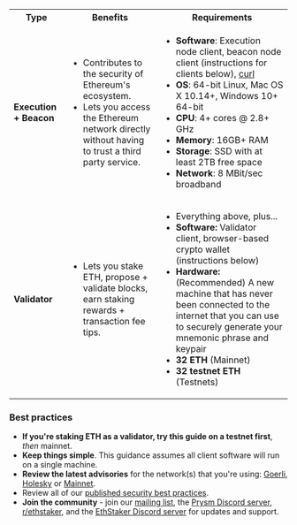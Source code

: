 <table>
    <tbody>
      <tr>
          <th style={{minWidth: 180 + 'px'}}>Type</th> 
          <th>Benefits</th>
          <th>Requirements</th>
      </tr>
      <tr>
        <td><strong>Execution + Beacon</strong></td>
        <td>
        <ul> 
          <li>Contributes to the security of Ethereum's ecosystem.</li>    
          <li>Lets you access the Ethereum network directly without having to trust a third party service.</li> 
        </ul> 
        </td>
        <td>
          <ul> 
            <li><strong>Software</strong>: Execution node client, beacon node client (instructions for clients below), <a href='https://curl.se/download.html'>curl</a></li>
            <li><strong>OS</strong>: 64-bit Linux, Mac OS X 10.14+, Windows 10+ 64-bit</li>   
            <li><strong>CPU</strong>: 4+ cores @ 2.8+ GHz</li> 
            <li><strong>Memory</strong>: 16GB+ RAM</li> 
            <li><strong>Storage</strong>: SSD with at least 2TB free space</li> 
            <li><strong>Network</strong>: 8 MBit/sec broadband</li> 
          </ul> 
        </td>
      </tr> 
      <tr>
          <td><strong>Validator</strong></td>
          <td>
          <ul>
            <li>Lets you stake ETH, propose + validate blocks, earn staking rewards + transaction fee tips.</li>
          </ul>
          </td>
          <td>
            <ul> 
              <li>Everything above, plus...</li>    
              <li><strong>Software:</strong> Validator client, browser-based crypto wallet (instructions below)</li>   
              <li><strong>Hardware:</strong> (Recommended) A new machine that has never been connected to the internet that you can use to securely generate your mnemonic phrase and keypair</li>     
              <li><strong>32 ETH</strong> (Mainnet)</li>
              <li><strong>32 testnet ETH</strong> (Testnets)</li> 
            </ul> 
          </td>
      </tr>
    </tbody>
</table>

<div className='hidden-in-mergeprep-guide'>

### Best practices

- **If you're staking ETH as a validator, try this guide on a testnet first**, *then* mainnet.
- **Keep things simple**. This guidance assumes all client software will run on a single machine.
- **Review the latest advisories** for the network(s) that you're using: [Goerli](https://goerli.launchpad.ethereum.org/en/), [Holesky](https://holesky.launchpad.ethereum.org/en/) or [Mainnet](https://launchpad.ethereum.org/en/).
- Review all of our [published security best practices](/docs/security-best-practices).
- **Join the community** - join our [mailing list](https://groups.google.com/g/prysm-dev), the [Prysm Discord server](https://discord.gg/prysmaticlabs), [r/ethstaker](https://www.reddit.com/r/ethstaker/), and the [EthStaker Discord server](https://discord.gg/ethstaker) for updates and support.

</div>

